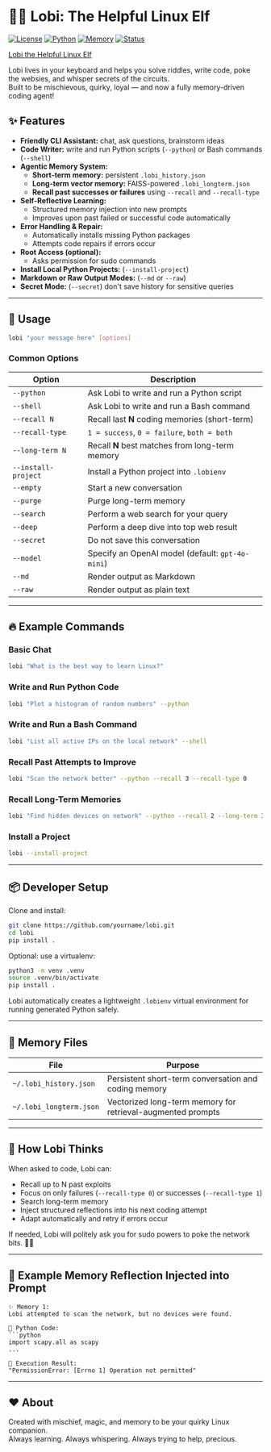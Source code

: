 # 🧝‍♂️ Lobi: The Helpful Linux Elf

[![License](https://img.shields.io/badge/License-MIT-blue.svg)](LICENSE)
[![Python](https://img.shields.io/badge/Python-3.9%2B-brightgreen.svg)](https://www.python.org/)
[![Memory](https://img.shields.io/badge/Memory-Short--term%20%26%20Long--term-yellow.svg)](#-memory-files)
[![Status](https://img.shields.io/badge/Status-Active-brightgreen.svg)](#)

[Lobi the Helpful Linux Elf](https://github.com/ginkorea/lobi/raw/master/images/lobi.png)


Lobi lives in your keyboard and helps you solve riddles, write code, poke the websies, and whisper secrets of the circuits.  
Built to be mischievous, quirky, loyal — and now a fully memory-driven coding agent!


## ✨ Features

- **Friendly CLI Assistant:** chat, ask questions, brainstorm ideas
- **Code Writer:** write and run Python scripts (`--python`) or Bash commands (`--shell`)
- **Agentic Memory System:**
  - **Short-term memory:** persistent `.lobi_history.json`
  - **Long-term vector memory:** FAISS-powered `.lobi_longterm.json`
  - **Recall past successes or failures** using `--recall` and `--recall-type`
- **Self-Reflective Learning:**
  - Structured memory injection into new prompts
  - Improves upon past failed or successful code automatically
- **Error Handling & Repair:**
  - Automatically installs missing Python packages
  - Attempts code repairs if errors occur
- **Root Access (optional):**
  - Asks permission for sudo commands
- **Install Local Python Projects:** (`--install-project`)
- **Markdown or Raw Output Modes:** (`--md` or `--raw`)
- **Secret Mode:** (`--secret`) don't save history for sensitive queries

---

## 🧰 Usage

```bash
lobi "your message here" [options]
```

### Common Options

| Option             | Description |
|--------------------|-------------|
| `--python`          | Ask Lobi to write and run a Python script |
| `--shell`           | Ask Lobi to write and run a Bash command |
| `--recall N`        | Recall last **N** coding memories (short-term) |
| `--recall-type`     | `1 = success`, `0 = failure`, `both = both` |
| `--long-term N`     | Recall **N** best matches from long-term memory |
| `--install-project` | Install a Python project into `.lobienv` |
| `--empty`           | Start a new conversation |
| `--purge`           | Purge long-term memory |
| `--search`          | Perform a web search for your query |
| `--deep`            | Perform a deep dive into top web result |
| `--secret`          | Do not save this conversation |
| `--model`           | Specify an OpenAI model (default: `gpt-4o-mini`) |
| `--md`              | Render output as Markdown |
| `--raw`             | Render output as plain text |

---

## 🔥 Example Commands

### Basic Chat
```bash
lobi "What is the best way to learn Linux?"
```

### Write and Run Python Code
```bash
lobi "Plot a histogram of random numbers" --python
```

### Write and Run a Bash Command
```bash
lobi "List all active IPs on the local network" --shell
```

### Recall Past Attempts to Improve
```bash
lobi "Scan the network better" --python --recall 3 --recall-type 0
```

### Recall Long-Term Memories
```bash
lobi "Find hidden devices on network" --python --recall 2 --long-term 3
```

### Install a Project
```bash
lobi --install-project
```

---

## 📦 Developer Setup

Clone and install:

```bash
git clone https://github.com/yourname/lobi.git
cd lobi
pip install .
```

Optional: use a virtualenv:

```bash
python3 -m venv .venv
source .venv/bin/activate
pip install .
```

Lobi automatically creates a lightweight `.lobienv` virtual environment for running generated Python safely.

---

## 📜 Memory Files

| File                  | Purpose |
|------------------------|---------|
| `~/.lobi_history.json` | Persistent short-term conversation and coding memory |
| `~/.lobi_longterm.json`| Vectorized long-term memory for retrieval-augmented prompts |

---

## 🧠 How Lobi Thinks

When asked to code, Lobi can:
- Recall up to N past exploits
- Focus on only failures (`--recall-type 0`) or successes (`--recall-type 1`)
- Search long-term memory
- Inject structured reflections into his next coding attempt
- Adapt automatically and retry if errors occur

If needed, Lobi will politely ask you for sudo powers to poke the network bits. 🧙‍♂️

---

## 💬 Example Memory Reflection Injected into Prompt

```terminaloutput
✨ Memory 1:
Lobi attempted to scan the network, but no devices were found.

🐍 Python Code:
```python
import scapy.all as scapy
...
```
```terminaloutput
📜 Execution Result:
"PermissionError: [Errno 1] Operation not permitted"
```

---

## ❤️ About

Created with mischief, magic, and memory to be your quirky Linux companion.  
Always learning. Always whispering. Always trying to help, precious.


